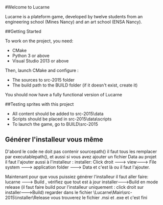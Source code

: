 #Welcome to Lucarne

Lucarne is a plateform game, developed by twelve students from an engineering school (Mines Nancy) and an art school (ENSA Nancy).


##Getting Started
 
To work on the project, you need:
 - CMake
 - Python 3 or above
 - Visual Studio 2013 or above
 
 Then, launch CMake and configure :
 - The sources to src-2015 folder
 - The build path to the BUILD folder (if it doesn't exist, create it)
 
 You should now have a fully functional version of Lucarne
 
 
##Testing sprites with this project
 
 - All content should be added to src-2015\data
 - Scripts should be placed in src-2015\data\scripts
 - To launch the game, go to BUILD\src-2015

## Générer l'installeur vous même 
D'abord le code ne doit pas contenir sourcepath() il faut tous les remplacer par executablepath(), et aussi si vous avez ajouter un fichier Data au projet il faut l'ajouter aussi à l'installeur :
installer: Click droit ---> view---> File system ---> application folder ---> Data et c'est là ou il faut l'ajouter.

Maintenant pour que vous puissiez générer l'installeur il faut aller faire:
  lucarne ---> Build , vérifiez que tout est à jour
  installer--->Build en mode release (il faut faire build pour l'installeur uniquement : click droit sur installer--->Build)
  regarder dans le fichier \Lucarne\Main\src-2015\installer\Release  vous trouverez le fichier .msi et .exe et c'est fini
  
  
